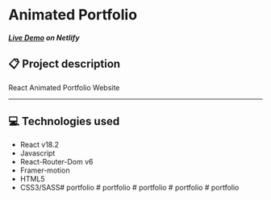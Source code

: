 # Animated Portfolio 

##### [Live Demo](https://antriksh@netlify.app) on Netlify


## 📋 Project description
React Animated Portfolio Website 

---------
  
## 💻 Technologies used
- React v18.2
- Javascript
- React-Router-Dom v6
- Framer-motion
- HTML5
- CSS3/SASS#   p o r t f o l i o 
 
 #   p o r t f o l i o 
 
 #   p o r t f o l i o 
 
 #   p o r t f o l i o 
 
 #   p o r t f o l i o 
 
 